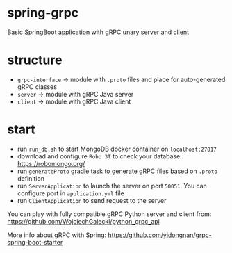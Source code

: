# spring-grpc

Basic SpringBoot application with gRPC unary server and client

# structure
- `grpc-interface` -> module with `.proto` files and place for auto-generated gRPC classes
- `server` -> module with gRPC Java server
- `client` -> module with gRPC Java client

# start
- run `run_db.sh` to start MongoDB docker container on `localhost:27017`
- download and configure `Robo 3T` to check your database:
https://robomongo.org/
- run `generateProto` gradle task to generate gRPC files based on `.proto` definition
- run `ServerApplication` to launch the server on port `50051`. You can configure port in `application.yml` file
- run `ClientApplication` to send request to the server

You can play with fully compatible gRPC Python server and client from:
https://github.com/WojciechGalecki/python_grpc_api

More info about gRPC with Spring:
https://github.com/yidongnan/grpc-spring-boot-starter
